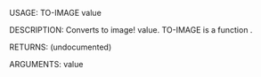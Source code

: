 USAGE:
     TO-IMAGE value 

DESCRIPTION:
     Converts to image! value.
     TO-IMAGE is a function .

RETURNS:
    (undocumented)

ARGUMENTS:
    value
